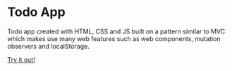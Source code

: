 # Todo App

Todo app created with HTML, CSS and JS built on a pattern similar to MVC which makes use many web features such as web components, mutation observers and localStorage.

[Try it out!](https://christian-tarello.github.io/ToDoApp/)
